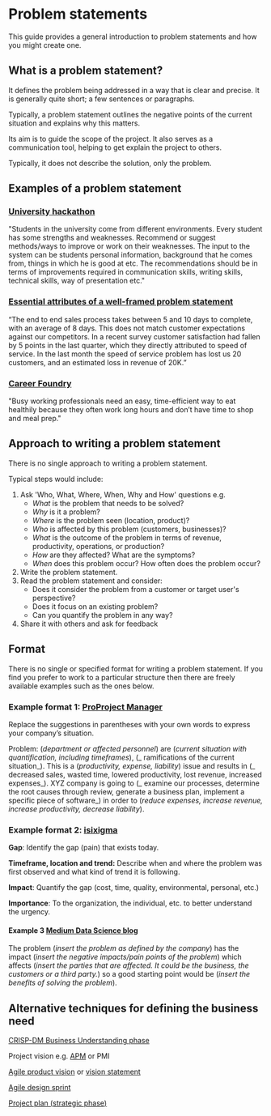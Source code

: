 # Problem statements

This guide provides a general introduction to problem statements and how you might create one.

## What is a problem statement?

It defines the problem being addressed in a way that is clear and precise. It is generally quite short; a few sentences
or paragraphs.

Typically, a problem statement outlines the negative points of the current situation and explains why this matters.

Its aim is to guide the scope of the project. It also serves as a communication tool, helping to get explain the project
to others.

Typically, it does not describe the solution, only the problem.

## Examples of a problem statement

### [University hackathon](http://www.mituniversity.edu.in/mitpersonafest/assets/upload/files/Software_Hackathon_Problem_Statements.pdf?2018)

"Students in the university come from different environments. Every student has some strengths and weaknesses. Recommend
or suggest methods/ways to improve or work on their weaknesses. The input to the system can be students personal
information, background that he comes from, things in which he is good at etc. The recommendations should be in terms of
improvements required in communication skills, writing skills, technical skills, way of presentation etc."

### [Essential attributes of a well-framed problem statement](https://www.be-positive.co.uk/the-essential-attributes-of-a-well-framed-problem-statement/)

“The end to end sales process takes between 5 and 10 days to complete, with an average of 8 days. This does not match
customer expectations against our competitors. In a recent survey customer satisfaction had fallen by 5 points in the
last quarter, which they directly attributed to speed of service. In the last month the speed of service problem has
lost us 20 customers, and an estimated loss in revenue of 20K.”

### [Career Foundry](https://careerfoundry.com/en/blog/ux-design/stage-two-design-thinking-define-the-problem/#what-is-a-problem-statement)

"Busy working professionals need an easy, time-efficient way to eat healthily because they often work long hours and
don’t have time to shop and meal prep."

## Approach to writing a problem statement

There is no single approach to writing a problem statement.

Typical steps would include:

1. Ask 'Who, What, Where, When, Why and How' questions e.g.
    - _What_ is the problem that needs to be solved?
    - _Why_ is it a problem?
    - _Where_ is the problem seen (location, product)?
    - _Who_ is affected by this problem (customers, businesses)?
    - _What_ is the outcome of the problem in terms of revenue, productivity, operations, or production?
    - _How_ are they affected? What are the symptoms?
    - _When_ does this problem occur? How often does the problem occur?
2. Write the problem statement.
3. Read the problem statement and consider:
    - Does it consider the problem from a customer or target user's perspective?
    - Does it focus on an existing problem?
    - Can you quantify the problem in any way?
4. Share it with others and ask for feedback

## Format

There is no single or specified format for writing a problem statement. If you find you prefer to work to a particular
structure then there are freely available examples such as the ones below.

### Example format 1: [ProProject Manager](https://www.proprojectmanager.com/problem-statement/)

Replace the suggestions in parentheses with your own words to express your company’s situation.

Problem: (_department or affected personnel_) are (_current situation with quantification, including timeframes_), (_
ramifications of the current situation_). This is a (_productivity, expense, liability_) issue and results in (_
decreased sales, wasted time, lowered productivity, lost revenue, increased expenses_). XYZ company is going to (_
examine our processes, determine the root causes through review, generate a business plan, implement a specific piece of
software_)
in order to (_reduce expenses, increase revenue, increase productivity, decrease liability_).

### Example format 2: [isixigma](https://www.isixsigma.com/new-to-six-sigma/getting-started/how-to-write-an-effective-problem-statement/)

**Gap**: Identify the gap (pain) that exists today.

**Timeframe, location and trend:** Describe when and where the problem was first observed and what kind of trend it is
following.

**Impact**: Quantify the gap (cost, time, quality, environmental, personal, etc.)

**Importance**: To the organization, the individual, etc. to better understand the urgency.

#### Example 3 [Medium Data Science blog](https://medium.com/@vinitasilaparasetty/guide-to-defining-problem-statements-baf52219ea5b)

The problem (_insert the problem as defined by the company_) has the impact (_insert the negative impacts/pain points of
the problem_) which affects (_insert the parties that are affected. It could be the business, the customers or a third
party._) so a good starting point would be (_insert the benefits of solving the problem_).

## Alternative techniques for defining the business need

[CRISP-DM Business Understanding phase](https://www.the-modeling-agency.com/crisp-dm.pdf)

Project vision
e.g. [APM](https://www.google.com/url?sa=t&rct=j&q=&esrc=s&source=web&cd=&ved=2ahUKEwjpiMjN65LzAhUDRUEAHWojBfUQFnoECA0QAQ&url=https%3A%2F%2Fwww.apm.org.uk%2Fmedia%2F2956%2Fa-clear-vision-strategy.pdf&usg=AOvVaw0Zy8fGYY_u5ovhyLtJ5vIY)
or PMI

[Agile product vision](https://www.visual-paradigm.com/scrum/how-to-write-scrum-product-vision/)
or [vision statement](https://www.clearlyagile.com/agile-blog/importance-of-vision-statements-in-scrum)

[Agile design sprint](https://www.gv.com/sprint/)

[Project plan (strategic phase)](https://www.apm.org.uk/media/2155/introduction_to_project_planning_1_2_ebk_0.pdf)
